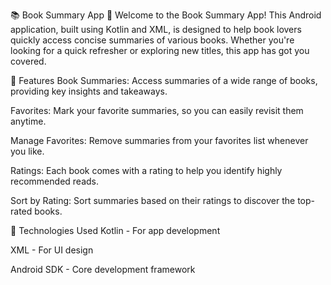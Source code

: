 📚 Book Summary App 📱
Welcome to the Book Summary App!
This Android application, built using Kotlin and XML, is designed to help book lovers quickly access concise summaries of various books. Whether you're looking for a quick refresher or exploring new titles, this app has got you covered.

🚀 Features
Book Summaries: Access summaries of a wide range of books, providing key insights and takeaways.

Favorites: Mark your favorite summaries, so you can easily revisit them anytime.

Manage Favorites: Remove summaries from your favorites list whenever you like.

Ratings: Each book comes with a rating to help you identify highly recommended reads.

Sort by Rating: Sort summaries based on their ratings to discover the top-rated books.

📱 Technologies Used
Kotlin - For app development

XML - For UI design

Android SDK - Core development framework
